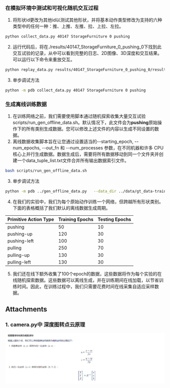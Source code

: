 


### 在模拟环境中测试和可视化随机交互过程

1. 将形状id更改为其他id以测试其他形状，并将基本动作类型修改为支持的六种类型中的任何一种：推、上推、左推、拉、上拉、左拉。
```bash
python collect_data.py 40147 StorageFurniture 0 pushing
```
2. 运行代码后，将在./results/40147_StorageFurniture_0_pushing_0下找到此交互试验的记录，从中可以看到完整的日志、2D图像、3D深度和交互结果。可以运行以下命令来重放交互。
```bash
python replay_data.py results/40147_StorageFurniture_0_pushing_0/result.json
```
3. 单歩调试方法
```bash
python -m pdb collect_data.py 40147 StorageFurniture 0 pushing
```


### 生成离线训练数据
1. 在训练网络之前，我们需要使用脚本通过随机探索收集大量交互试验scripts/run_gen_offline_data.sh。默认情况下，此文件会为**pushing**原始操作下的所有类别生成数据。您可以修改上述文件的内容以生成不同设置的数据。
2. 离线数据收集脚本旨在让您通过设置适当的--starting_epoch, --num_epochs, --out_fn 和 --num_processes 参数，在不同机器和许多 CPU 核心上并行生成数据。数据生成后，需要将所有数据移动到同一个文件夹并创建一个data_tuple_list.txt文件合并所有输出数据索引文件。
```bash
bash scripts/run_gen_offline_data.sh
```
3. 单步调试方法
```bash
python -m pdb ../gen_offline_data.py   --data_dir ../data/gt_data-train_10cats_train_data-pushing   --data_fn ../stats/train_10cats_train_data_list.txt   --primact_types pushing   --num_processes 40   --num_epochs 150   --ins_cnt_fn ../stats/ins_cnt_15cats.txt
```
4. 在我们的实验中，我们为每个原始动作训练一个网络，但跨越所有形状类别。下面的表格概括了我们默认的离线数据生成周期。

| Primitive Action Type  | Training Epochs |   Testing Epochs   |
| ------------- | ------------- |  ---------------- |  
|  pushing |  50 | 10  |  
|  pushing-up | 120  | 30  |  
|  pushing-left | 100  | 30  |  
|  pulling | 250  | 70  |  
|  pulling-up | 130  | 30  |  
|  pulling-left | 130  | 30  | 
5. 我们还在线下额外收集了100个epoch的数据，这些数据将作为每个实验的在线随机探索数据。这些数据可以离线生成，并在训练期间在线加载，以节省训练时间。因此，在训练过程中，我们只需要花费时间在线采集自适应采样数据。





## Attachments
### 1. camera.py中 深度图转点云原理
![alt text](image-2.png)